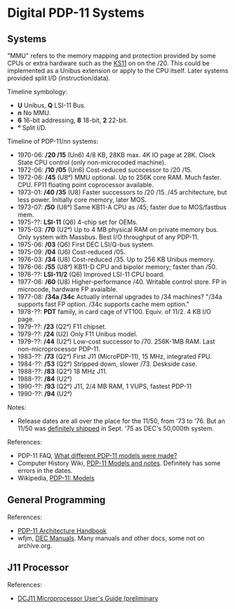 Digital PDP-11 Systems
======================

Systems
-------

"MMU" refers to the memory mapping and protection provided by some CPUs or
extra hardware such as the [KS11] on on the /20. This could be implemented
as a Unibus extension or apply to the CPU itself. Later systems provided
split I/D (instruction/data).

Timeline symbology:
- __U__ Unibus, __Q__ LSI-11 Bus.
- __n__ No MMU.
- __6__ 16-bit addressing, __8__ 18-bit, __2__ 22-bit.
- __ᵈ__ Split I/D.

Timeline of PDP-11/_nn_ systems:
- 1970-06: __/20 /15__ (Un6) 4/8 KB, 28KB max. 4K IO page at 28K. Clock
  State CPU control (only non-microcoded machine).
- 1972-06: __/10 /05__ (Un6) Cost-reduced succcessor to /20 /15.
- 1972-06: __/45__  (U8ᵈ) MMU optional. Up to 256K core RAM. Much faster. CPU.
           FP11 floating point coprocessor available.
- 1973-01: __/40 /35__ (U8) Faster successors to /20 /15. /45 architecture,
           but less power. Initially core memory, later MOS.
- 1973-07: __/50__ (U8ᵈ) Same KB11-A CPU as /45; faster due to MOS/fastbus mem.
- 1975-??: __LSI-11__ (Q6) 4-chip set for OEMs.
- 1975-03: __/70__ (U2ᵈ) Up to 4 MB physical RAM on private memory bus.
           Only system with Massbus. Best I/O throughput of any PDP-11.
- 1975-06: __/03__ (Q6) First DEC LSI/Q-bus system.
- 1975-09: __/04__ (U6) Cost-reduced /05.
- 1976-03: __/34__ (U8) Cost-reduced /35. Up to 256 KB Unibus memory.
- 1976-06: __/55__ (U8ᵈ) KB11-D CPU and bipolor memory; faster than /50.
- 1976-??: __LSI-11/2__ (Q6) Improved LSI-11 CPU board.
- 1977-06: __/60__ (U8) Higher-performance /40. Writable control store.
           FP in microcode, hardware FP avaialble.
- 1977-08: __/34a /34c__ Actually internal upgrades to /34 machines?
          "/34a supports fast FP option. /34c supports cache mem option."
- 1978-??: __PDT__ family, in card cage of VT100. Equiv. of 11/2.
           4 KB I/O page.
- 1979-??: __/23__ (Q2ᵈ) F11 chipset.
- 1979-??: __/24__ (U2) Only F11 Unibus model.
- 1979-??: __/44__ (U2ᵈ) Low-cost successor to /70. 256K-1MB RAM.
           Last non-microprocessor PDP-11.
- 1983-??: __/73__ (Q2ᵈ) First J11 (MicroPDP-11), 15 MHz, integrated FPU.
- 1984-??: __/53__ (Q2ᵈ) Stripped down, slower /73. Deskside case.
- 1988-??: __/83__ (Q2ᵈ) 18 MHz J11.
- 1988-??: __/84__ (U2ᵈ)
- 1990-??: __/93__ (Q2ᵈ) J11, 2/4 MB RAM, 1 VUPS, fastest PDP-11
- 1990-??: __/94__ (U2ᵈ)

Notes:
- Release dates are all over the place for the 11/50, from '73 to '76. But
  an 11/50 was [definitely shipped][rcse 28404] in Sept. '75 as DEC's
  50,000th system.

References:
- PDP-11 FAQ, [What different PDP-11 models were made?][faq-models]
- Computer History Wiki, [PDP-11 Models and notes][11mn].
  Definitely has some errors in the dates.
- Wikipedia, [PDP-11: Models][wp]


General Programming
-------------------

References:
- [PDP-11 Architecture Handbook][hb-arch]
- wfjm, [DEC Manuals][wfjm]. Many manuals and other docs, some not on
  archive.org.


J11 Processor
-------------

References:
- [DCJ11 Microprocessor User's Guide (preliminary][j11-mugp]



<!-------------------------------------------------------------------->
[11mn]: https://gunkies.org/wiki/PDP-11
[KS11]: https://gunkies.org/wiki/KS11_Memory_Protection_and_Relocation_option
[faq-models]: https://web.archive.org/web/20160618161413/http://www.village.org/pdp11/faq.pages/11model.html
[rcse 28404]: https://retrocomputing.stackexchange.com/a/28404/7208
[wp]: https://en.wikipedia.org/wiki/PDP-11#Models

<!-- General Programming -->
[hb-arch]: https://archive.org/details/pdp-11-architecture-handbook-dec-eb-23657-18
[wfjm]: https://wfjm.github.io/home/w11/info/manuals.html

<!-- J11 Processor -->
[j11-mugp]: https://archive.org/details/dcj11-microprocessor-users-guide-dec-1983-10-ek-dcj-11-ug-pre-preliminary
